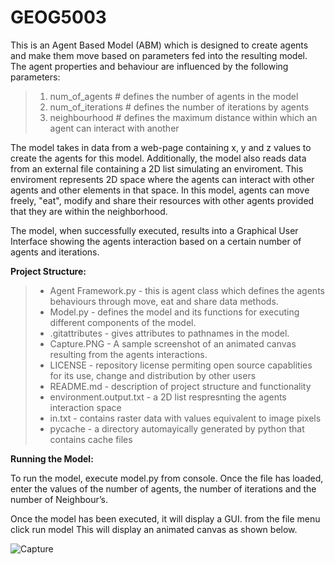 # GEOG5003
This is an Agent Based Model (ABM) which is designed to create agents and make them move based on parameters fed into the resulting model.
The agent properties and behaviour are influenced by the following parameters:

> 1)	num_of_agents # defines the number of agents in the model
> 2)	num_of_iterations # defines the number of iterations by agents
> 3)	neighbourhood # defines the maximum distance within which an agent can interact with another

The model takes in data from a web-page containing x, y and z values to create the agents for this model. Additionally, the model also reads data from an external file containing a 2D list simulating an enviroment. This enviroment represents 2D space where the agents can interact with other agents and other elements in that space. In this model, agents can move freely, "eat", modify and share their resources with other agents provided that they are within the neighborhood.

The model, when successfully executed, results into a Graphical User Interface showing the agents interaction based on a certain number of agents and iterations.

__Project Structure:__

> * Agent Framework.py  - this is agent class which defines the agents behaviours through move, eat and share data methods.
> * Model.py - defines the model  and  its functions for executing different components of the model.
> * .gitattributes - gives attributes to pathnames in the model.
> * Capture.PNG - A sample screenshot of an animated canvas resulting from the agents interactions.
> * LICENSE - repository license permiting open source capablities for its use, change and distribution by other users
> * README.md - description of project structure and functionality
> * environment.output.txt - a 2D list respresnting the agents interaction space
> * in.txt - contains raster data with values equivalent to image pixels
> * pycache - a directory automayically generated by python that contains cache files

__Running the Model:__

To run the model, execute model.py from console. Once the file has loaded, enter the values of the number of agents, the number of iterations and the number of Neighbour’s.

Once the model has been executed, it will display a GUI. from the file menu click run model
This will display an animated canvas as shown below.




![Capture](https://user-images.githubusercontent.com/63342826/80732195-a6aa3200-8b14-11ea-9370-f1c8dfbc9bf6.PNG)
